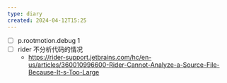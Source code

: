 ```yaml
---
type: diary
created: 2024-04-12T15:25
---
```


 - [ ] p.rootmotion.debug 1
 - [ ] rider 不分析代码的情况
	 - https://rider-support.jetbrains.com/hc/en-us/articles/360010996600-Rider-Cannot-Analyze-a-Source-File-Because-It-s-Too-Large
